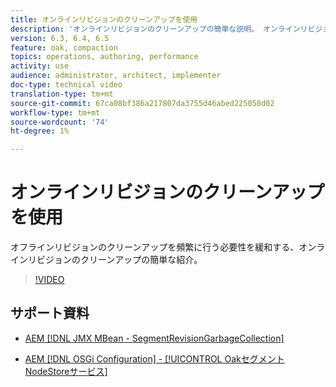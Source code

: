 ```yaml
---
title: オンラインリビジョンのクリーンアップを使用
description: 'オンラインリビジョンのクリーンアップの簡単な説明。 オンラインリビジョンのクリーンアップは、オフラインリビジョンのクリーンアップを頻繁に行う必要性を緩和します。 '
version: 6.3, 6.4, 6.5
feature: oak, compaction
topics: operations, authoring, performance
activity: use
audience: administrator, architect, implementer
doc-type: technical video
translation-type: tm+mt
source-git-commit: 67ca08bf386a217807da3755d46abed225050d02
workflow-type: tm+mt
source-wordcount: '74'
ht-degree: 1%

---
```



# オンラインリビジョンのクリーンアップを使用

オフラインリビジョンのクリーンアップを頻繁に行う必要性を緩和する、オンラインリビジョンのクリーンアップの簡単な紹介。

>[!VIDEO](https://video.tv.adobe.com/v/17004/?quality=12&learn=on)

## サポート資料

* [AEM [!DNL JMX MBean - SegmentRevisionGarbageCollection]](http://localhost:4502/system/console/jmx/org.apache.jackrabbit.oak%3Aname%3DSegment+node+store+revision+garbage+collection%2Ctype%3DSegmentRevisionGarbageCollection)

* [AEM [!DNL OSGi Configuration] - [!UICONTROL OakセグメントNodeStoreサービス]](http://localhost:4502/system/console/configMgr/org.apache.jackrabbit.oak.segment.SegmentNodeStoreService)

